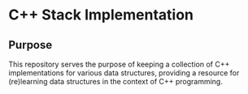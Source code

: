# C++ Stack Implementation

## Purpose

This repository serves the purpose of keeping a collection of C++ implementations for various data structures, providing a resource for (re)learning data structures in the context of C++ programming.
